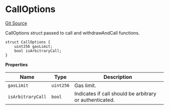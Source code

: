 # CallOptions
[Git Source](https://github.com/zeta-chain/protocol-contracts/blob/3d536cb237e91172634240b520e138c216b41a29/contracts/zevm/interfaces/IGatewayZEVM.sol)

CallOptions struct passed to call and withdrawAndCall functions.


```solidity
struct CallOptions {
    uint256 gasLimit;
    bool isArbitraryCall;
}
```

**Properties**

|Name|Type|Description|
|----|----|-----------|
|`gasLimit`|`uint256`|Gas limit.|
|`isArbitraryCall`|`bool`|Indicates if call should be arbitrary or authenticated.|

